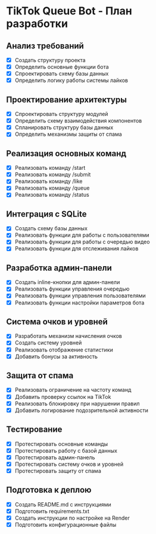 # TikTok Queue Bot - План разработки

## Анализ требований
- [x] Создать структуру проекта
- [x] Определить основные функции бота
- [x] Спроектировать схему базы данных
- [x] Определить логику работы системы лайков

## Проектирование архитектуры
- [x] Спроектировать структуру модулей
- [x] Определить схему взаимодействия компонентов
- [x] Спланировать структуру базы данных
- [x] Определить механизмы защиты от спама

## Реализация основных команд
- [x] Реализовать команду /start
- [x] Реализовать команду /submit
- [x] Реализовать команду /like
- [x] Реализовать команду /queue
- [x] Реализовать команду /status

## Интеграция с SQLite
- [x] Создать схему базы данных
- [x] Реализовать функции для работы с пользователями
- [x] Реализовать функции для работы с очередью видео
- [x] Реализовать функции для отслеживания лайков

## Разработка админ-панели
- [x] Создать inline-кнопки для админ-панели
- [x] Реализовать функции управления очередью
- [x] Реализовать функции управления пользователями
- [x] Реализовать функции настройки параметров бота

## Система очков и уровней
- [x] Разработать механизм начисления очков
- [x] Создать систему уровней
- [x] Реализовать отображение статистики
- [x] Добавить бонусы за активность

## Защита от спама
- [x] Реализовать ограничение на частоту команд
- [x] Добавить проверку ссылок на TikTok
- [x] Реализовать блокировку при нарушении правил
- [x] Добавить логирование подозрительной активности

## Тестирование
- [x] Протестировать основные команды
- [x] Протестировать работу с базой данных
- [x] Протестировать админ-панель
- [x] Протестировать систему очков и уровней
- [x] Протестировать защиту от спама

## Подготовка к деплою
- [x] Создать README.md с инструкциями
- [x] Подготовить requirements.txt
- [x] Создать инструкции по настройке на Render
- [x] Подготовить конфигурационные файлы
